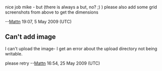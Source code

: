 nice job mike - but (there is always a but, no? ;) ) please also add
some grid screenshots from above to get the dimensions


--[Mattn](User:Mattn "wikilink") 19:07, 5 May 2009 (UTC)

## Can't add image

I can't upload the image- I get an error about the upload directory not
being writable.

please retry --[Mattn](User:Mattn "wikilink") 16:54, 25 May 2009 (UTC)